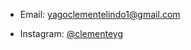



    
 
  <ul>
    <li>
      <p>Email: <a href="mailto:yagoclementelindo1@gmail.com" target="_blank">yagoclementelindo1@gmail.com</a></p>
    </li>
      <li>
      Instagram: <a href="https://www.instagram.com/clemente.yg target="_blank">@clementeyg</a>
    </li>
  </ul>

  


  









